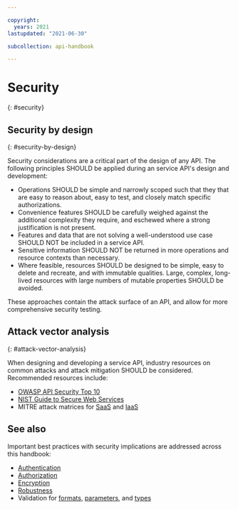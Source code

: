 ```yaml
---

copyright:
  years: 2021
lastupdated: "2021-06-30"

subcollection: api-handbook

---
```


# Security
{: #security}

## Security by design
{: #security-by-design}

Security considerations are a critical part of the design of any API. The following principles
SHOULD be applied during an service API's design and development:

* Operations SHOULD be simple and narrowly scoped such that they that are easy to reason about,
  easy to test, and closely match specific authorizations.
* Convenience features SHOULD be carefully weighed against the additional complexity they require,
  and eschewed where a strong justification is not present.
* Features and data that are not solving a well-understood use case SHOULD NOT be included in a
  service API. 
* Sensitive information SHOULD NOT be returned in more operations and resource contexts than
  necessary.
* Where feasible, resources SHOULD be designed to be simple, easy to delete and recreate, and with
  immutable qualities. Large, complex, long-lived resources with large numbers of mutable properties
  SHOULD be avoided.
  
These approaches contain the attack surface of an API, and allow for more comprehensive security
testing.

## Attack vector analysis
{: #attack-vector-analysis}

When designing and developing a service API, industry resources on common attacks and attack
mitigation SHOULD be considered. Recommended resources include:

* [OWASP API Security Top 10](https://owasp.org/www-project-api-security/)
* [NIST Guide to Secure Web Services](https://csrc.nist.gov/publications/detail/sp/800-95/final)
* MITRE attack matrices for [SaaS](https://attack.mitre.org/matrices/enterprise/cloud/saas/) and
  [IaaS](https://attack.mitre.org/matrices/enterprise/cloud/iaas/)

## See also

Important best practices with security implications are addressed across this handbook:

* [Authentication](/docs/api-handbook?topic=api-handbook-authentication)
* [Authorization](/docs/api-handbook?topic=api-handbook-authorization)
* [Encryption](/docs/api-handbook?topic=api-handbook-encryption)
* [Robustness](/docs/api-handbook?topic=api-handbook-robustness)
* Validation for [formats](/docs/api-handbook?topic=api-handbook-format),
  [parameters](/api-handbook?topic=api-handbook-uris#query-parameters),
  and [types](/docs/api-handbook?topic=api-handbook-types)
